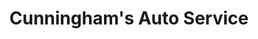 ---
title: "Cunningham's Auto Service"
url: /los-gatos/cunninghams-auto-service/
shop: Autowerkstatt
---